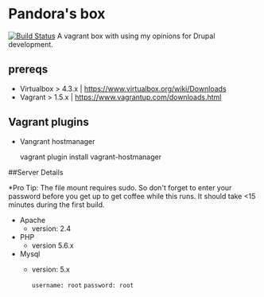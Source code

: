 # Pandora's box
[![Build Status](https://travis-ci.org/aczietlow/Pandoras-Box.svg)](https://travis-ci.org/aczietlow/Pandoras-Box)
A vagrant box with using my opinions for Drupal development.

## prereqs

* Virtualbox > 4.3.x | https://www.virtualbox.org/wiki/Downloads
* Vagrant > 1.5.x | https://www.vagrantup.com/downloads.html

## Vagrant plugins

* Vangrant hostmanager

    vagrant plugin install vagrant-hostmanager

##Server Details

*Pro Tip: The file mount requires sudo. So don't forget to enter your password before you get up to get coffee while this runs. It should take <15 minutes during the first build.

* Apache
  * version: 2.4
* PHP
  * version 5.6.x
* Mysql
   * version: 5.x
   
        `username: root`
        `password: root`

